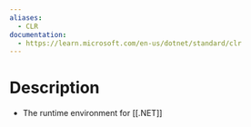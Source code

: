 ```yaml
---
aliases:
  - CLR
documentation:
  - https://learn.microsoft.com/en-us/dotnet/standard/clr
---
```

# Description
- The runtime environment for [[.NET]] 